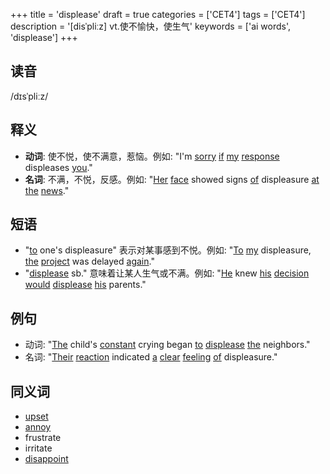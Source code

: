 +++
title = 'displease'
draft = true
categories = ['CET4']
tags = ['CET4']
description = '[disˈpliːz] vt.使不愉快，使生气'
keywords = ['ai words', 'displease']
+++

## 读音
/dɪsˈpliːz/

## 释义
- **动词**: 使不悦，使不满意，惹恼。例如: "I'm [sorry](/zh/post/sorry/) [if](/zh/post/if/) [my](/zh/post/my/) [response](/zh/post/response/) displeases [you](/zh/post/you/)."
- **名词**: 不满，不悦，反感。例如: "[Her](/zh/post/her/) [face](/zh/post/face/) showed signs [of](/zh/post/of/) displeasure [at](/zh/post/at/) [the](/zh/post/the/) [news](/zh/post/news/)."

## 短语
- "[to](/zh/post/to/) one's displeasure" 表示对某事感到不悦。例如: "[To](/zh/post/to/) [my](/zh/post/my/) displeasure, [the](/zh/post/the/) [project](/zh/post/project/) was delayed [again](/zh/post/again/)."
- "[displease](/zh/post/displease/) sb." 意味着让某人生气或不满。例如: "[He](/zh/post/he/) knew [his](/zh/post/his/) [decision](/zh/post/decision/) [would](/zh/post/would/) [displease](/zh/post/displease/) [his](/zh/post/his/) parents."

## 例句
- 动词: "[The](/zh/post/the/) child's [constant](/zh/post/constant/) crying began [to](/zh/post/to/) [displease](/zh/post/displease/) [the](/zh/post/the/) neighbors."
- 名词: "[Their](/zh/post/their/) [reaction](/zh/post/reaction/) indicated [a](/zh/post/a/) [clear](/zh/post/clear/) [feeling](/zh/post/feeling/) [of](/zh/post/of/) displeasure."

## 同义词
- [upset](/zh/post/upset/)
- [annoy](/zh/post/annoy/)
- frustrate
- irritate
- [disappoint](/zh/post/disappoint/)
